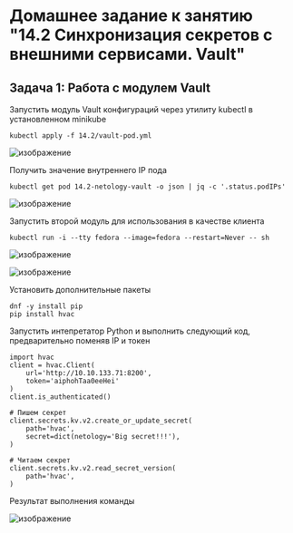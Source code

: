 # Домашнее задание к занятию "14.2 Синхронизация секретов с внешними сервисами. Vault"

## Задача 1: Работа с модулем Vault

Запустить модуль Vault конфигураций через утилиту kubectl в установленном minikube

```
kubectl apply -f 14.2/vault-pod.yml
```

![изображение](https://user-images.githubusercontent.com/87299405/182636465-fac5427f-76f5-44e4-a0e4-c6922921bf9f.png)
    

Получить значение внутреннего IP пода

```
kubectl get pod 14.2-netology-vault -o json | jq -c '.status.podIPs'
```

![изображение](https://user-images.githubusercontent.com/87299405/182635565-02cf332e-115f-4248-8bd6-0d7996240ec9.png)
   

Запустить второй модуль для использования в качестве клиента

```
kubectl run -i --tty fedora --image=fedora --restart=Never -- sh
```
   
![изображение](https://user-images.githubusercontent.com/87299405/182636580-69adc861-fb9a-4bef-aeee-3a5c62158f38.png)
    
![изображение](https://user-images.githubusercontent.com/87299405/182637622-0056d8f7-53ec-47e5-8e78-b5febce33789.png)
    

Установить дополнительные пакеты

```
dnf -y install pip
pip install hvac
```

Запустить интепретатор Python и выполнить следующий код, предварительно
поменяв IP и токен

```
import hvac
client = hvac.Client(
    url='http://10.10.133.71:8200',
    token='aiphohTaa0eeHei'
)
client.is_authenticated()

# Пишем секрет
client.secrets.kv.v2.create_or_update_secret(
    path='hvac',
    secret=dict(netology='Big secret!!!'),
)

# Читаем секрет
client.secrets.kv.v2.read_secret_version(
    path='hvac',
)
```
Результат выполнения команды   

![изображение](https://user-images.githubusercontent.com/87299405/182766302-a99baef5-7f51-4d7e-a44e-f90967bff050.png)
   

